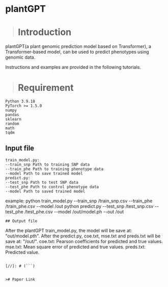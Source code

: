 # plantGPT
># Introduction

plantGPT(a plant genomic prediction model based on Transformer), a Transformer-based model, can be used to predict phenotypes using genomic data.

Instructions and examples are provided in the following tutorials.
># Requirement
```
Python 3.9.18
PyTorch >= 1.5.0
numpy
pandas
sklearn
random
math
tqdm
```
## Input file
```
train_model.py:
--train_snp Path to training SNP data
--train_phe Path to training phenotype data
--model Path to save trained model 
predict.py:
--test_snp Path to test SNP data
--test_phe Path to control phenotype data
--model Path to saved trained model
```
example:
python train_model.py --train_snp /train_snp.csv --train_phe /train_phe.csv --model /out
python predict.py --test_snp /test_snp.csv --test_phe /test_phe.csv --model /out/model.ph --out /out
```
## Output file
```
After the plantGPT train_model.py, the model will be save at: "out/model.pth".
After the predict.py, coe.txt, mse.txt and preds.txt will be save at: "/out/".
coe.txt: Pearson coefficients for predicted and true values.
mse.txt: Mean square error of predicted and true values.
preds.txt: Predicted value.

```

[//]: # (```)


># Paper Link
